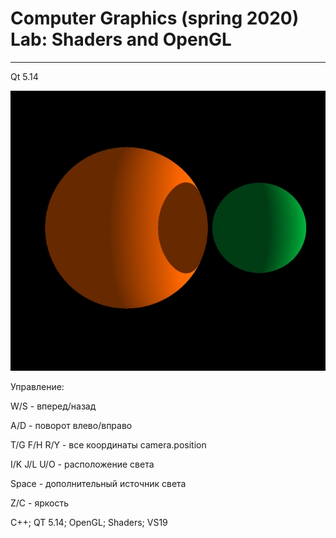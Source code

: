 # Computer Graphics (spring 2020) Lab: Shaders and OpenGL
***
Qt 5.14

![shaders](shaders_demo.jpg)    

Управление:   

W/S - вперед/назад   

A/D - поворот влево/вправо 

T/G F/H R/Y - все координаты camera.position   


I/K J/L U/O - расположение света   


Space - дополнительный источник света   

Z/C - яркость


C++; QT 5.14; OpenGL; Shaders; VS19
